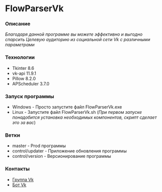 # FlowParserVk

### Описание
_Благодаря данной программе вы можете эффективно и выгодно спарсить Целевую аудиторию из социальной сети Vk с различными параметрами_

### Технологии
- Tkinter 8.6
- vk-api 11.9.1
- Pillow 8.2.0
- APScheduler 3.7.0

### Запуск программы
- Windows - Просто запустите файл FlowParserVk.exe
- Linux - Запустите файл FlowParserVk.sh (_При первом запуске понадобится установка необходимых компонентов, скрипт сделает это за вас_)

### Ветки
- master - Prod программы
- control/updater - Приложение обновления программы
- control/version - Версионирование программы

### Контакты
- [Группа Vk](https://vk.com/flow_parser_vk)
- [Бот Vk](https://vk.com/im?sel=-203683544) 